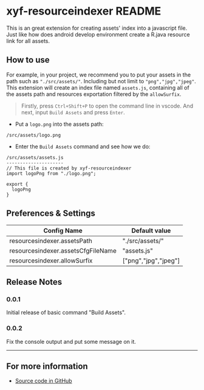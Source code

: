 # xyf-resourceindexer README

This is an great extension for creating assets' index into a javascript file. Just like how does android develop environment create a R.java resource link for all assets.

## How to use

For example, in your project, we recommend you to put your assets in the path such as `"./src/assets/"`. Including but not limit to `"png","jpg","jpeg"`. This extension will create an index file named `assets.js`, containing all of the assets path and resources exportation filtered by the `allowSurfix`.

> Firstly, press `Ctrl+Shift+P` to open the command line in vscode. And next, input `Build Assets` and press `Enter`.

- Put a `logo.png` into the assets path:

```
/src/assets/logo.png
```

- Enter the `Build Assets` command and see how we do:

```
/src/assets/assets.js
---------------------
// This file is created by xyf-resourceindexer
import logoPng from "./logo.png";

export {
  logoPng
}

```

## Preferences & Settings

| Config Name                        | Default value        |
| ---------------------------------- | -------------------- |
| resourcesindexer.assetsPath        | "./src/assets/"      |
| resourcesindexer.assetsCfgFileName | "assets.js"          |
| resourcesindexer.allowSurfix       | ["png","jpg","jpeg"] |

## Release Notes

### 0.0.1

Initial release of basic command "Build Assets".

### 0.0.2

Fix the console output and put some message on it.

---

## For more information

- [Source code in GitHub](https://github.com/sheeyphone/xyf-resourceindexer)
